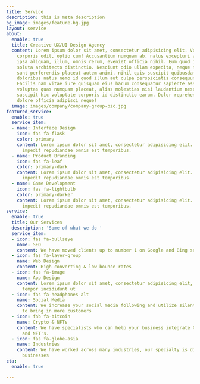 ```yaml
---
title: Service
description: this is meta description
bg_image: images/feature-bg.jpg
layout: service
about:
  enable: true
  title: Creative UX/UI Design Agency
  content: Lorem ipsum dolor sit amet, consectetur adipisicing elit. Voluptate soluta
    corporis odit, optio cum! Accusantium numquam ab, natus excepturi architecto earum
    ipsa aliquam, illum, omnis rerum, eveniet officia nihil. Eum quod iure nulla,
    soluta architecto distinctio. Nesciunt odio ullam expedita, neque fugit maiores
    sunt perferendis placeat autem animi, nihil quis suscipit quibusdam ut reiciendis
    doloribus natus nemo id quod illum aut culpa perspiciatis consequuntur tempore?
    Facilis nam vitae iure quisquam eius harum consequatur sapiente assumenda, officia
    voluptas quas numquam placeat, alias molestias nisi laudantium nesciunt perspiciatis
    suscipit hic voluptate corporis id distinctio earum. Dolor reprehenderit fuga
    dolore officia adipisci neque!
  image: images/company/company-group-pic.jpg
featured_service:
  enable: true
  service_item:
  - name: Interface Design
    icon: fas fa-flask
    color: primary
    content: Lorem ipsum dolor sit amet, consectetur adipisicing elit. Saepe enim
      impedit repudiandae omnis est temporibus.
  - name: Product Branding
    icon: fas fa-leaf
    color: primary-dark
    content: Lorem ipsum dolor sit amet, consectetur adipisicing elit. Saepe enim
      impedit repudiandae omnis est temporibus.
  - name: Game Development
    icon: fas fa-lightbulb
    color: primary-darker
    content: Lorem ipsum dolor sit amet, consectetur adipisicing elit. Saepe enim
      impedit repudiandae omnis est temporibus.
service:
  enable: true
  title: Our Services
  description: 'Some of what we do '
  service_item:
  - icon: fas fa-bullseye
    name: SEO
    content: We have moved clients up to number 1 on Google and Bing search
  - icon: fas fa-layer-group
    name: Web Design
    content: High converting & low bounce rates
  - icon: fas fa-image
    name: App Design
    content: Lorem ipsum dolor sit amet, consectetur adipisicing elit, sed do eiusmod
      tempor incididunt ut
  - icon: fas fa-headphones-alt
    name: Social Media
    content: We increase your social media following and utilize silent marketing
      to bring in more customers
  - icon: fab fa-bitcoin
    name: Crypto & NFTs
    content: We have specialists who can help your business integrate Cryptocurrency
      and NFT's.
  - icon: fas fa-globe-asia
    name: Industries
    content: We have worked across many industries, our specialty is digital and tech
      businesses
cta:
  enable: true

---
```

